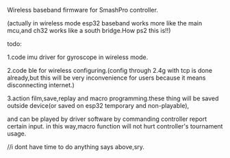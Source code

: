 Wireless baseband firmware for SmashPro controller.

(actually in wireless mode esp32 baseband works more like the main mcu,and ch32 works like a south bridge.How ps2 this is!!)

todo:

1.code imu driver for gyroscope in wireless mode.

2.code ble for wireless configuring.(config through 2.4g with tcp is done already,but this will be very inconvenience for users because it means disconnecting internet.)

3.action film,save,replay and macro programming.these thing will be saved outside device(or saved on esp32 temporary and non-playable),

  and can be played by driver software by commanding controller report certain input. in this way,macro function will not hurt controller's tournament usage.
  
//i dont have time to do anything says above,sry.

